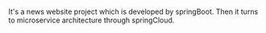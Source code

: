 It's a news website project which is developed by springBoot.
Then it turns to microservice architecture through springCloud.
